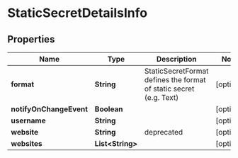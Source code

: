

# StaticSecretDetailsInfo


## Properties

Name | Type | Description | Notes
------------ | ------------- | ------------- | -------------
**format** | **String** | StaticSecretFormat defines the format of static secret (e.g. Text) |  [optional]
**notifyOnChangeEvent** | **Boolean** |  |  [optional]
**username** | **String** |  |  [optional]
**website** | **String** | deprecated |  [optional]
**websites** | **List&lt;String&gt;** |  |  [optional]



